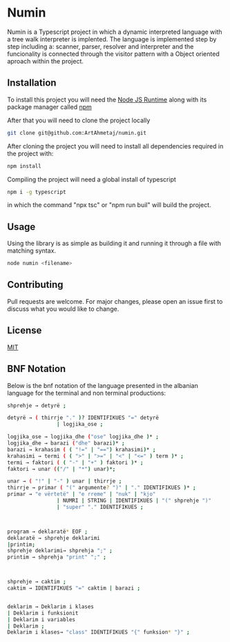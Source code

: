 # Numin

Numin is a Typescript project in which a dynamic interpreted language with a tree walk interpreter is implented.
The language is implemented step by step including a: scanner, parser, resolver and interpreter and the funcionality is connected through the visitor pattern with a Object oriented aproach within the project.

## Installation

To install this project you will need the [Node JS Runtime](https://nodejs.org/en/) along with its package manager called [npm](https://www.npmjs.com/)

After that you will need to clone the project locally 

```bash
git clone git@github.com:ArtAhmetaj/numin.git
```

After cloning the project you will need to install all dependencies required in the project with:
```bash
npm install
```

Compiling the project will need a global install of typescript 

```bash
npm i -g typescript
```
in which the command "npx tsc" or "npm run buil" will build the project.


## Usage

Using the library is as simple as building it and running it through a file with matching syntax.

```bash
node numin <filename>
```


## Contributing
Pull requests are welcome. For major changes, please open an issue first to discuss what you would like to change.

## License
[MIT](https://choosealicense.com/licenses/mit/)



## BNF Notation

Below is the bnf notation of the language presented in the albanian language for the terminal and non terminal productions:

```bash
shprehje → detyrë ;

detyrë → ( thirrje "." )? IDENTIFIKUES "=" detyrë
                | logjika_ose ;

logjika_ose → logjika_dhe ("ose" logjika_dhe )* ;
logjika_dhe → barazi ("dhe" barazi)* ;
barazi → krahasim ( ( "!=" | "==") krahasimi)* ;
krahasimi → termi ( ( ">" | ">=" | "<" | "<=" ) term )* ;
termi → faktori ( ( "-" | "+" ) faktori )* ;
faktori → unar (("/" | "*") unar)*;

unar → ( "!" | "-" ) unar | thirrje ;
thirrje → primar ( "(" argumente? ")" | "." IDENTIFIKUES )* ;
primar → "e vërtetë" | "e rreme" | "nuk" | "kjo"
                | NUMRI | STRING | IDENTIFIKUES | "(" shprehje ")"
                | "super" "." IDENTIFIKUES ;



program → deklaratë* EOF ;
deklaratë → shprehje deklarimi
|printim;
shprehje deklarimi→ shprehja ";" ;
printim → shprehja "print" ";" ;



shprehje → caktim ;
caktim → IDENTIFIKUES "=" caktim | barazi ;


deklarim → Deklarim i klases 
| Deklarim i funksionit
| Deklarim i variables
| Deklarim ;
Deklarim i klases→ "class" IDENTIFIKUES "{" funksion* "}" ;
```